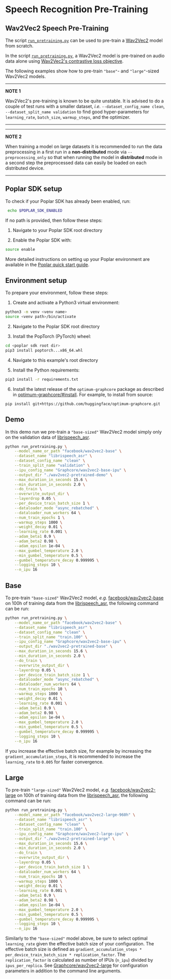 <!---
Copyright 2021 The HuggingFace Team. All rights reserved.

Licensed under the Apache License, Version 2.0 (the "License");
you may not use this file except in compliance with the License.
You may obtain a copy of the License at

    http://www.apache.org/licenses/LICENSE-2.0

Unless required by applicable law or agreed to in writing, software
distributed under the License is distributed on an "AS IS" BASIS,
WITHOUT WARRANTIES OR CONDITIONS OF ANY KIND, either express or implied.
See the License for the specific language governing permissions and
limitations under the License.
-->

# Speech Recognition Pre-Training


## Wav2Vec2 Speech Pre-Training

The script [`run_pretraining.py`](./run_pretraining.py) can be used to pre-train a [Wav2Vec2](https://huggingface.co/transformers/model_doc/wav2vec2.html) model from scratch.

In the script [`run_pretraining.py`](./run_pretraining.py), a Wav2Vec2 model is pre-trained on audio data alone using [Wav2Vec2's contrastive loss objective](https://arxiv.org/abs/2006.11477).

The following examples show how to pre-train `"base"`- and `"large"`-sized Wav2Vec2 models.


---
**NOTE 1**

Wav2Vec2's pre-training is known to be quite unstable.
It is advised to do a couple of test runs with a smaller dataset,
*i.e.* `--dataset_config_name clean`, `--dataset_split_name validation`
to find good hyper-parameters for `learning_rate`, `batch_size`, `warmup_steps`,
and the optimizer.

---

---
**NOTE 2**

When training a model on large datasets it is recommended to run the data preprocessing
in a first run in a **non-distributed** mode via `--preprocessing_only` so that
when running the  model in **distributed** mode in a second step the preprocessed data
can easily be loaded on each distributed device.

---

## Poplar SDK setup
To check if your Poplar SDK has already been enabled, run:
```bash
 echo $POPLAR_SDK_ENABLED
```

If no path is provided, then follow these steps:
1. Navigate to your Poplar SDK root directory

2. Enable the Poplar SDK with:
```bash
source enable
```

More detailed instructions on setting up your Poplar environment are available in the [Poplar quick start guide](https://docs.graphcore.ai/projects/poplar-quick-start).


## Environment setup
To prepare your environment, follow these steps:

1. Create and activate a Python3 virtual environment:
```bash
python3 -m venv <venv name>
source <venv path>/bin/activate
```

2. Navigate to the Poplar SDK root directory

3. Install the PopTorch (PyTorch) wheel:
```bash
cd <poplar sdk root dir>
pip3 install poptorch...x86_64.whl
```

4. Navigate to this example's root directory

5. Install the Python requirements:
```bash
pip3 install -r requirements.txt
```

6. Install the latest release of the `optimum-graphcore` package as described in [optimum-graphcore/#install](https://github.com/huggingface/optimum-graphcore/#install). For example, to install from source:
```
pip install git+https://github.com/huggingface/optimum-graphcore.git
```

## Demo

In this demo run we pre-train a `"base-sized"` Wav2Vec2 model simply only on the validation
data of [librispeech_asr](https://huggingface.co/datasets/librispeech_asr).

```bash
python run_pretraining.py \
	--model_name_or_path "facebook/wav2vec2-base" \
	--dataset_name "librispeech_asr" \
	--dataset_config_name "clean" \
	--train_split_name "validation" \
	--ipu_config_name "Graphcore/wav2vec2-base-ipu" \
	--output_dir "./wav2vec2-pretrained-demo" \
	--max_duration_in_seconds 15.6 \
	--min_duration_in_seconds 2.0 \
	--do_train \
	--overwrite_output_dir \
	--layerdrop 0.05 \
	--per_device_train_batch_size 1 \
	--dataloader_mode "async_rebatched" \
	--dataloader_num_workers 64 \
	--num_train_epochs 1 \
	--warmup_steps 1000 \
	--weight_decay 0.01 \
	--learning_rate 0.001 \
	--adam_beta1 0.9 \
	--adam_beta2 0.98 \
	--adam_epsilon 1e-04 \
	--max_gumbel_temperature 2.0 \
	--min_gumbel_temperature 0.5 \
	--gumbel_temperature_decay 0.999995 \
	--logging_steps 10 \
	--n_ipu 16
```

## Base

To pre-train `"base-sized"` Wav2Vec2 model, *e.g.* [facebook/wav2vec2-base](https://huggingface.co/facebook/wav2vec2-base)
on 100h of training data from the [librispeech_asr](https://huggingface.co/datasets/librispeech_asr), the following command can be run:

```bash
python run_pretraining.py \
	--model_name_or_path "facebook/wav2vec2-base" \
	--dataset_name "librispeech_asr" \
	--dataset_config_name "clean" \
	--train_split_name "train.100" \
	--ipu_config_name "Graphcore/wav2vec2-base-ipu" \
	--output_dir "./wav2vec2-pretrained-base" \
	--max_duration_in_seconds 15.6 \
	--min_duration_in_seconds 2.0 \
	--do_train \
	--overwrite_output_dir \
	--layerdrop 0.05 \
	--per_device_train_batch_size 1 \
	--dataloader_mode "async_rebatched" \
	--dataloader_num_workers 64 \
	--num_train_epochs 10 \
	--warmup_steps 1000 \
	--weight_decay 0.01 \
	--learning_rate 0.001 \
	--adam_beta1 0.9 \
	--adam_beta2 0.98 \
	--adam_epsilon 1e-04 \
	--max_gumbel_temperature 2.0 \
	--min_gumbel_temperature 0.5 \
	--gumbel_temperature_decay 0.999995 \
	--logging_steps 10 \
	--n_ipu 16
```

If you increase the effective batch size, for example by increasing the `gradient_accumulation_steps`,
it is recommended to increase the `learning_rate` to `0.005` for faster convergence.

## Large

To pre-train `"large-sized"` Wav2Vec2 model, *e.g.* [facebook/wav2vec2-large](https://huggingface.co/facebook/wav2vec2-large)
on 100h of training data from the [librispeech_asr](https://huggingface.co/datasets/librispeech_asr), the following command can be run:

```bash
python run_pretraining.py \
	--model_name_or_path "facebook/wav2vec2-large-960h" \
	--dataset_name "librispeech_asr" \
	--dataset_config_name "clean" \
	--train_split_name "train.100" \
	--ipu_config_name "Graphcore/wav2vec2-large-ipu" \
	--output_dir "./wav2vec2-pretrained-large" \
	--max_duration_in_seconds 15.6 \
	--min_duration_in_seconds 2.0 \
	--do_train \
	--overwrite_output_dir \
	--layerdrop 0.05 \
	--per_device_train_batch_size 1 \
	--dataloader_num_workers 64 \
	--num_train_epochs 10 \
	--warmup_steps 1000 \
	--weight_decay 0.01 \
	--learning_rate 0.001 \
	--adam_beta1 0.9 \
	--adam_beta2 0.98 \
	--adam_epsilon 1e-04 \
	--max_gumbel_temperature 2.0 \
	--min_gumbel_temperature 0.5 \
	--gumbel_temperature_decay 0.999995 \
	--logging_steps 10 \
	--n_ipu 16
```

Similarly to the `"base-sized"` model above, be sure to select optimal `learning_rate` given the effective batch size of your configuration. The effective batch size is defined as `gradient_accumulation_steps * per_device_train_batch_size * replication_factor`. The `replication_factor` is calculated as number of IPUs (`n_ipu`) divided by `ipus_per_replica`. See [Graphcore/wav2vec2-large](https://huggingface.co/Graphcore/wav2vec2-large-ipu) for configuration parameters in addition to the command line arguments.
